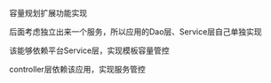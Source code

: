 容量规划扩展功能实现

后面考虑独立出来一个服务，所以应用的Dao层、Service层自己单独实现

该能够依赖平台Service层，实现模板容量管控

controller层依赖该应用，实现服务管控